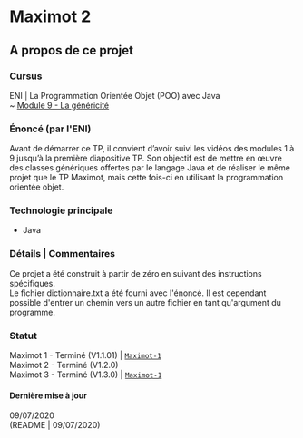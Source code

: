 # Maximot 2

## A propos de ce projet

### Cursus
ENI | La Programmation Orientée Objet (POO) avec Java   
~ [Module 9 - La généricité](https://github.com/Dyrits/MAXIMOT/blob/Maximot-2/Module%2009%20-%20Enonc%C3%A9%20TP01%20-%20Maximot%202.pdf) 

### Énoncé (par l'ENI)
Avant de démarrer ce TP, il convient d’avoir suivi les vidéos des modules 1 à 9 jusqu’à la première diapositive TP. Son objectif est de mettre en œuvre des classes génériques offertes par le langage Java et de réaliser le même projet que le TP Maximot, mais cette fois-ci en utilisant la programmation orientée objet.

### Technologie principale 
- Java

### Détails | Commentaires
Ce projet a été construit à partir de zéro en suivant des instructions spécifiques.  
Le fichier dictionnaire.txt a été fourni avec l'énoncé. Il est cependant possible d'entrer un chemin vers un autre fichier en tant qu'argument du programme.

### Statut
Maximot 1 - Terminé (V1.1.01) | [`Maximot-1`](https://github.com/Dyrits/MAXIMOT/tree/Maximot-1)  
Maximot 2 - Terminé (V1.2.0)  
Maximot 3 - Terminé (V1.3.0) | [`Maximot-1`](https://github.com/Dyrits/MAXIMOT/tree/Maximot-3)  

#### Dernière mise à jour
09/07/2020  
(README | 09/07/2020)
